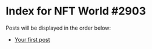 # Index for NFT World #2903
Posts will be displayed in the order below:

- [Your first post](./001-first.md)


